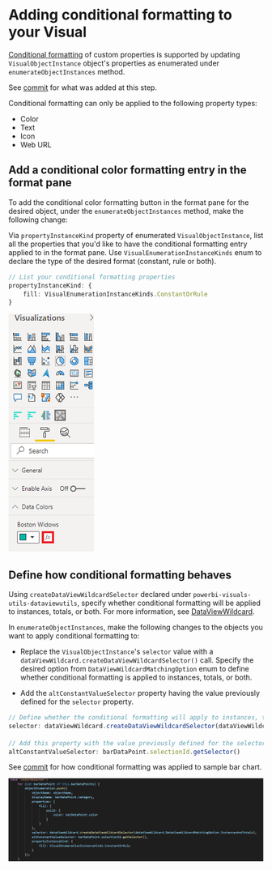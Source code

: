 # Adding conditional formatting to your Visual 
[Conditional formatting](https://docs.microsoft.com/en-us/power-bi/visuals/service-tips-and-tricks-for-color-formatting#conditional-formatting-for-visualizations) of custom properties is supported by updating `VisualObjectInstance` object's properties as enumerated under `enumerateObjectInstances` method.

See [commit](https://github.com/microsoft/powerbi-visuals-api/commit/8fe88399c5ba82feeec4541ce5bf8e02a3ecd15a) for what was added at this step.

Conditional formatting can only be applied to the following property types:
* Color
* Text
* Icon
* Web URL

## Add a conditional color formatting entry in the format pane
To add the conditional color formatting button in the format pane for the desired object, under the `enumerateObjectInstances` method, make the following change:

Via `propertyInstanceKind` property of enumerated `VisualObjectInstance`, list all the properties that you'd like to have the conditional formatting entry applied to in the format pane. 
Use `VisualEnumerationInstanceKinds` enum to declare the type of the desired format (constant, rule or both). 

```typescript
// List your conditional formatting properties
propertyInstanceKind: {
    fill: VisualEnumerationInstanceKinds.ConstantOrRule
}
```
![](images/ConditionalFormattingEntry.png)

## Define how conditional formatting behaves
Using `createDataViewWildcardSelector` declared under `powerbi-visuals-utils-dataviewutils`, specify whether conditional formatting will be applied to instances, totals, or both. For more information, see [DataViewWildcard](https://docs.microsoft.com/en-us/power-bi/developer/visuals/utils-dataview#dataviewwildcard).

In `enumerateObjectInstances`, make the following changes to the objects you want to apply conditional formatting to:

* Replace the `VisualObjectInstance`'s `selector` value with a `dataViewWildcard.createDataViewWildcardSelector()` call. Specify the desired option from `DataViewWildcardMatchingOption` enum to define whether conditional formatting is applied to instances, totals, or both.

* Add the `altConstantValueSelector` property having the value previously defined for the `selector` property.

```typescript
// Define whether the conditional formatting will apply to instances, totals, or both
selector: dataViewWildcard.createDataViewWildcardSelector(dataViewWildcard.DataViewWildcardMatchingOption.InstancesAndTotals),

// Add this property with the value previously defined for the selector property
altConstantValueSelector: barDataPoint.selectionId.getSelector()
```
See [commit](https://github.com/Microsoft/PowerBI-visuals-sampleBarChart/commit/956923b641bb1eacb613bf55a91f77725bc42431) for how conditional formatting was applied to sample bar chart.

![](images/CondFormatSupport.png)